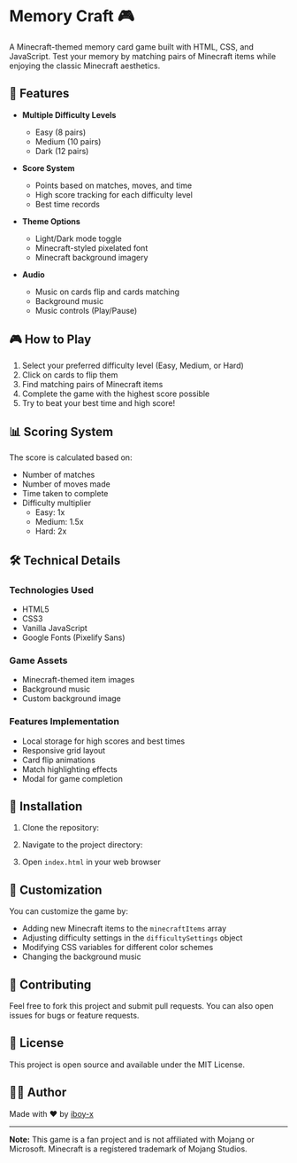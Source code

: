 # Memory Craft 🎮

A Minecraft-themed memory card game built with HTML, CSS, and JavaScript. Test your memory by matching pairs of Minecraft items while enjoying the classic Minecraft aesthetics.

## 🎯 Features

- **Multiple Difficulty Levels**
  - Easy (8 pairs)
  - Medium (10 pairs)
  - Dark (12 pairs)

- **Score System**
  - Points based on matches, moves, and time
  - High score tracking for each difficulty level
  - Best time records

- **Theme Options**
  - Light/Dark mode toggle
  - Minecraft-styled pixelated font
  - Minecraft background imagery

- **Audio**
  - Music on cards flip and cards matching
  - Background music
  - Music controls (Play/Pause)

## 🎮 How to Play

1. Select your preferred difficulty level (Easy, Medium, or Hard)
2. Click on cards to flip them
3. Find matching pairs of Minecraft items
4. Complete the game with the highest score possible
5. Try to beat your best time and high score!

## 📊 Scoring System

The score is calculated based on:
- Number of matches
- Number of moves made
- Time taken to complete
- Difficulty multiplier
  - Easy: 1x
  - Medium: 1.5x
  - Hard: 2x

## 🛠️ Technical Details

### Technologies Used
- HTML5
- CSS3
- Vanilla JavaScript
- Google Fonts (Pixelify Sans)

### Game Assets
- Minecraft-themed item images
- Background music
- Custom background image

### Features Implementation
- Local storage for high scores and best times
- Responsive grid layout
- Card flip animations
- Match highlighting effects
- Modal for game completion

## 🚀 Installation

1. Clone the repository:

2. Navigate to the project directory: 

3. Open `index.html` in your web browser

## 🎨 Customization

You can customize the game by:
- Adding new Minecraft items to the `minecraftItems` array
- Adjusting difficulty settings in the `difficultySettings` object
- Modifying CSS variables for different color schemes
- Changing the background music

## 🤝 Contributing

Feel free to fork this project and submit pull requests. You can also open issues for bugs or feature requests.

## 📝 License

This project is open source and available under the MIT License.

## 👨‍💻 Author

Made with ❤️ by [iboy-x](https://github.com/iboy-x)

---

**Note:** This game is a fan project and is not affiliated with Mojang or Microsoft. Minecraft is a registered trademark of Mojang Studios.
